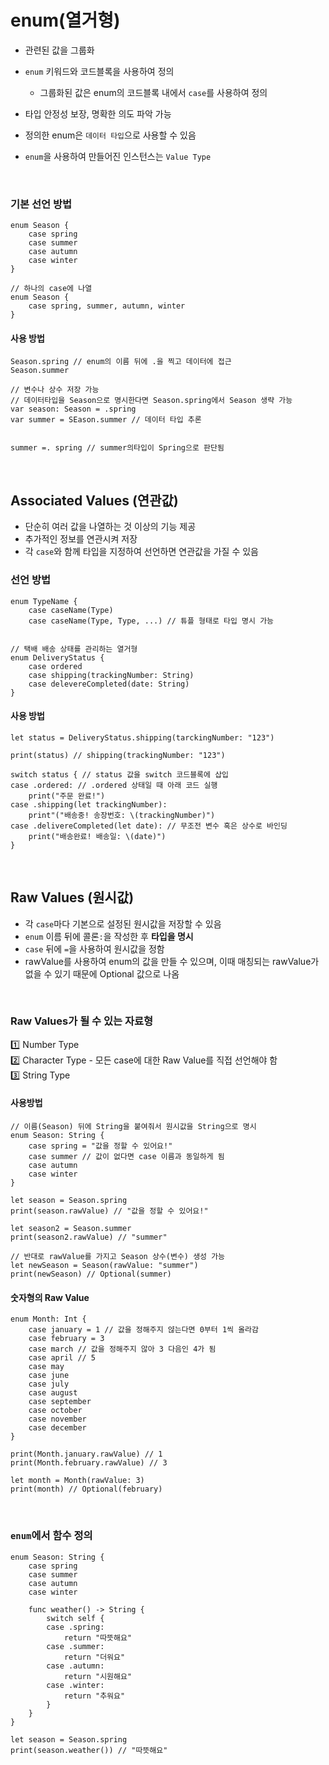# enum(열거형)
- 관련된 값을 그룹화
- `enum` 키워드와 코드블록을 사용하여 정의
	
    - 그룹화된 값은 enum의 코드블록 내에서 `case`를 사용하여 정의
- 타입 안정성 보장, 명확한 의도 파악 가능
- 정의한 enum은 `데이터 타입`으로 사용할 수 있음
- `enum`을 사용하여 만들어진 인스턴스는 `Value Type`

<br>

### 기본 선언 방법
```
enum Season {
	case spring
    case summer
    case autumn
    case winter
}

// 하나의 case에 나열
enum Season {
	case spring, summer, autumn, winter
}
```

#### 사용 방법
```
Season.spring // enum의 이름 뒤에 .을 찍고 데이터에 접근
Season.summer

// 변수나 상수 저장 가능
// 데이터타입을 Season으로 명시한다면 Season.spring에서 Season 생략 가능
var season: Season = .spring
var summer = SEason.summer // 데이터 타입 추론


summer =. spring // summer의타입이 Spring으로 판단됨

```

<br>

## Associated Values (연관값)
- 단순히 여러 값을 나열하는 것 이상의 기능 제공
- 추가적인 정보를 연관시켜 저장
- 각 `case`와 함께 타입을 지정하여 선언하면 연관값을 가질 수 있음

### 선언 방법
```
enum TypeName {
	case caseName(Type)
    case caseName(Type, Type, ...) // 튜플 형태로 타입 명시 가능


// 택배 배송 상태를 관리하는 열거형
enum DeliveryStatus {
	case ordered
    case shipping(trackingNumber: String)
    case delevereCompleted(date: String)
}
```

#### 사용 방법
```
let status = DeliveryStatus.shipping(tarckingNumber: "123")

print(status) // shipping(trackingNumber: "123")

switch status { // status 값을 switch 코드블록에 삽입
case .ordered: // .ordered 상태일 때 아래 코드 실행
	print("주문 완료!")
case .shipping(let trackingNumber): 
	print"("배송중! 송장번호: \(trackingNumber)")
case .delivereCompleted(let date): // 무조전 변수 혹은 상수로 바인딩
	print("배송완료! 배송일: \(date)")
}
```

<br>

## Raw Values (원시값)
- 각 `case`마다 기본으로 설정된 원시값을 저장할 수 있음
- `enum` 이름 뒤에 콜론`:`을 작성한 후 **타입을 명시**
- `case` 뒤에 `=`을 사용하여 원시값을 정함
- rawValue를 사용하여 enum의 값을 만들 수 있으며, 이때 매칭되는 rawValue가 없을 수 있기 때문에 Optional 값으로 나옴

<br>

### Raw Values가 될 수 있는 자료형
1️⃣ Number Type <br>
2️⃣ Character Type - 모든 case에 대한 Raw Value를 직접 선언해야 함 <br>
3️⃣ String Type <br>

#### 사용방법
```
// 이름(Season) 뒤에 String을 붙여줘서 원시값을 String으로 명시
enum Season: String {	
	case spring = "값을 정할 수 있어요!"
    case summer // 값이 없다면 case 이름과 동일하게 됨
    case autumn
    case winter
}

let season = Season.spring
print(season.rawValue) // "값을 정할 수 있어요!"

let season2 = Season.summer
print(season2.rawValue) // "summer"

// 반대로 rawValue를 가지고 Season 상수(변수) 생성 가능
let newSeason = Season(rawValue: "summer")
print(newSeason) // Optional(summer)
```

#### 숫자형의 Raw Value
```
enum Month: Int {
	case january = 1 // 값을 정해주지 얂는다면 0부터 1씩 올라감
    case february = 3
    case march // 값을 정해주지 않아 3 다음인 4가 됨
    case april // 5
    case may
    case june
    case july
    case august
    case september
    case october
    case november
    case december
}

print(Month.january.rawValue) // 1
print(Month.february.rawValue) // 3

let month = Month(rawValue: 3)
print(month) // Optional(february)
```

<br>

### `enum`에서 함수 정의
```
enum Season: String {
	case spring
    case summer
    case autumn
    case winter
    
    func weather() -> String {
    	switch self {
        case .spring:
        	return "따뜻해요"
        case .summer:
        	return "더워요"
        case .autumn:
        	return "시원해요"
        case .winter:
			return "추워요"
        }
    }
}

let season = Season.spring
print(season.weather()) // "따뜻해요"
```
